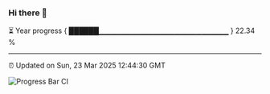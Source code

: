 ### Hi there 👋

⏳ Year progress { ██████▁▁▁▁▁▁▁▁▁▁▁▁▁▁▁▁▁▁▁▁▁▁▁▁ } 22.34 %

---

⏰ Updated on Sun, 23 Mar 2025 12:44:30 GMT

![Progress Bar CI](https://github.com/DhruviPatel157/GitHub-Actions-Demo/workflows/Progress%20Bar%20CI/badge.svg)
